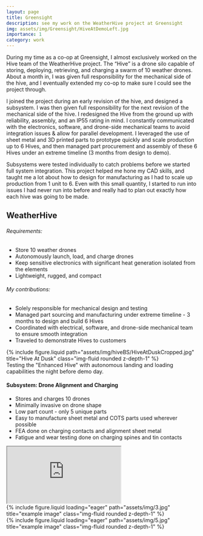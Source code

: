 ```yaml
---
layout: page
title: Greensight
description: see my work on the WeatherHive project at Greensight
img: assets/img/Greensight/HiveAtDemoLeft.jpg
importance: 1
category: work
---
```


During my time as a co-op at Greensight, I almost exclusively worked on the Hive team of the WeatherHive project. The “Hive” is a drone silo capable of storing, deploying, retrieving, and charging a swarm of 10 weather drones. About a month in, I was given full responsibility for the mechanical side of the hive, and I eventually extended my co-op to make sure I could see the project through.

I joined the project during an early revision of the hive, and designed a subsystem. I was then given full responsibility for the next revision of the mechanical side of the hive. I redesigned the Hive from the ground up with reliability, assembly, and an IP55 rating in mind. I constantly communicated with the electronics, software, and drone-side mechanical teams to avoid integration issues & allow for parallel development. I leveraged the use of sheet metal and 3D printed parts to prototype quickly and scale production up to 6 Hives, and then managed part procurement and assembly of these 6 Hives under an extreme timeline (3 months from design to demo).

Subsystems were tested individually to catch problems before we started full system integration. This project helped me hone my CAD skills, and taught me a lot about how to design for manufacturing as I had to scale up production from 1 unit to 6. Even with this small quantity, I started to run into issues I had never run into before and really had to plan out exactly how each hive was going to be made.

## WeatherHive

###### Requirements:
- Store 10 weather drones
- Autonomously launch, load, and charge drones
- Keep sensitive electronics with significant heat generation isolated from the elements
- Lightweight, rugged, and compact  
###### My contributions:
- Solely responsible for mechanical design and testing
- Managed part sourcing and manufacturing under extreme timeline - 3 months to design and build 6 Hives
- Coordinated with electrical, software, and drone-side mechanical team to ensure smooth integration
- Traveled to demonstrate Hives to customers
        
<div class="row">
    <div class="col-sm mt-3 mt-md-0">
         {% include figure.liquid path="assets/img/hiveBS/HiveAtDuskCropped.jpg" title="Hive At Dusk" class="img-fluid rounded z-depth-1" %}
    </div>
</div>
<div class="caption">
    Testing the "Enhanced Hive" with autonomous landing and loading capabilities the night before demo day.
</div>

#### Subsystem: Drone Alignment and Charging
- Stores and charges 10 drones
- Minimally invasive on drone shape
- Low part count - only 5 unique parts
- Easy to manufacture sheet metal and COTS parts used wherever possible
- FEA done on charging contacts and alignment sheet metal
- Fatigue and wear testing done on charging spines and tin contacts

<div class="row">
    <div class="col-sm mt-3 mt-md-0">
       <div class="embed-responsive embed-responsive-16by9">
            <iframe class="embed-responsive-item" src="https://www.youtube.com/embed/S1a7ZZE8yOE?si=WGr9Ax1-GxvhZHpt" allowfullscreen></iframe>
        </div>
    </div>
    <div class="col-sm mt-3 mt-md-0">
        {% include figure.liquid loading="eager" path="assets/img/3.jpg" title="example image" class="img-fluid rounded z-depth-1" %}
    </div>
    <div class="col-sm mt-3 mt-md-0">
        {% include figure.liquid loading="eager" path="assets/img/5.jpg" title="example image" class="img-fluid rounded z-depth-1" %}
    </div>
</div>



